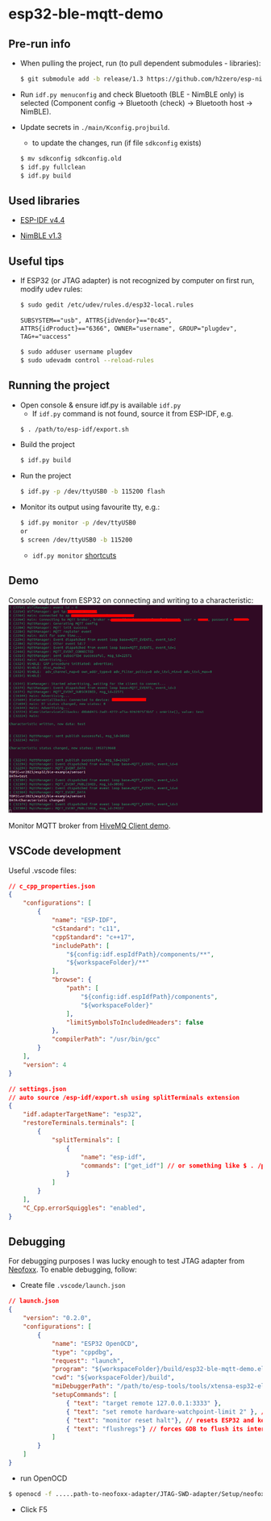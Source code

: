 # esp32-ble-mqtt-demo

## Pre-run info

- When pulling the project, run (to pull dependent submodules - libraries):
  ```bash
  $ git submodule add -b release/1.3 https://github.com/h2zero/esp-nimble-cpp.git components/nimBLE
  ```

- Run `idf.py menuconfig` and check Bluetooth (BLE - NimBLE only) is selected (Component config -> Bluetooth (check) -> Bluetooth host -> NimBLE).

- Update secrets in `./main/Kconfig.projbuild`. 
  - to update the changes, run (if file `sdkconfig` exists) 
  ```bash
  $ mv sdkconfig sdkconfig.old
  $ idf.py fullclean
  $ idf.py build
  ``` 

## Used libraries

- [ESP-IDF v4.4](https://github.com/espressif/esp-idf/tree/release/v4.4)

- [NimBLE v1.3](https://github.com/h2zero/esp-nimble-cpp/tree/release/1.3)

## Useful tips

- If ESP32 (or JTAG adapter) is not recognized by computer on first run, modify udev rules:
  ```bash
  $ sudo gedit /etc/udev/rules.d/esp32-local.rules
  ```
  ```
  SUBSYSTEM=="usb", ATTRS{idVendor}=="0c45", ATTRS{idProduct}=="6366", OWNER="username", GROUP="plugdev", TAG+="uaccess"
  ```
  ```bash
  $ sudo adduser username plugdev
  $ sudo udevadm control --reload-rules
  ```

## Running the project

- Open console & ensure idf.py is available `idf.py`
  - If `idf.py` command is not found, source it from ESP-IDF, e.g. 
  ```bash
  $ . /path/to/esp-idf/export.sh
  ```
- Build the project 
  ```bash 
  $ idf.py build
  ```
- Run the project
  ```bash 
  $ idf.py -p /dev/ttyUSB0 -b 115200 flash
  ```
- Monitor its output using favourite tty, e.g.:
  ```bash
  $ idf.py monitor -p /dev/ttyUSB0
  or
  $ screen /dev/ttyUSB0 -b 115200
  ```
  - `idf.py monitor` [shortcuts](https://docs.espressif.com/projects/esp-idf/en/latest/esp32/api-guides/tools/idf-monitor.html)


## Demo

Console output from ESP32 on connecting and writing to a characteristic:
![Console output from idf.py monitor](./pic/demo-esp-monitor.png)

Monitor MQTT broker from [HiveMQ Client demo](https://www.hivemq.com/demos/websocket-client/).


## VSCode development

Useful .vscode files:

```json
// c_cpp_properties.json
{
    "configurations": [
        {
            "name": "ESP-IDF",
            "cStandard": "c11",
            "cppStandard": "c++17",
            "includePath": [
                "${config:idf.espIdfPath}/components/**",
                "${workspaceFolder}/**"
            ],
            "browse": {
                "path": [
                    "${config:idf.espIdfPath}/components",
                    "${workspaceFolder}"
                ],
                "limitSymbolsToIncludedHeaders": false
            },
            "compilerPath": "/usr/bin/gcc"
        }
    ],
    "version": 4
}
```

```json
// settings.json
// auto source /esp-idf/export.sh using splitTerminals extension
{
    "idf.adapterTargetName": "esp32",
    "restoreTerminals.terminals": [
        {
            "splitTerminals": [
                {
                    "name": "esp-idf",
                    "commands": ["get_idf"] // or something like $ . /path-to-esp-idf/export.sh
                }
            ]
        }
    ],
    "C_Cpp.errorSquiggles": "enabled",
}
```

## Debugging

For debugging purposes I was lucky enough to test JTAG adapter from [Neofoxx](https://github.com/Neofoxx/JTAG-SWD-adapter). To enable debugging, follow:

- Create file `.vscode/launch.json`
```json
// launch.json
{
    "version": "0.2.0",
    "configurations": [
        {
            "name": "ESP32 OpenOCD",
            "type": "cppdbg",
            "request": "launch",
            "program": "${workspaceFolder}/build/esp32-ble-mqtt-demo.elf", // change path specified to your needs
            "cwd": "${workspaceFolder}/build",
            "miDebuggerPath": "/path/to/esp-tools/tools/xtensa-esp32-elf/esp-2021r2-patch3-8.4.0/xtensa-esp32-elf/bin/xtensa-esp32-elf-gdb", // change to satisfy your needs
            "setupCommands": [
                { "text": "target remote 127.0.0.1:3333" },
                { "text": "set remote hardware-watchpoint-limit 2" }, // how many HW breakpoints MCU supports
                { "text": "monitor reset halt"}, // resets ESP32 and keeps it halted
                { "text": "flushregs"} // forces GDB to flush its internal register cache
            ]
        }
    ]
}
```

- run OpenOCD
```bash
$ openocd -f .....path-to-neofoxx-adapter/JTAG-SWD-adapter/Setup/neofoxx.cfg -c "transport select jtag" -f target/esp32.cfg -c "adapter_khz 1000"
```

- Click F5
